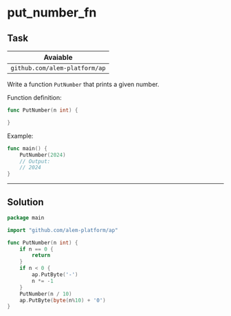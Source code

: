 # put_number_fn

## Task

| Avaiable                      |
| ----------------------------- |
| `github.com/alem-platform/ap` |

Write a function `PutNumber` that prints a given number.

Function definition:

```go
func PutNumber(n int) {

}
```

Example:

```go
func main() {
    PutNumber(2024)
    // Output:
	// 2024
}
```

---

## Solution

```go
package main

import "github.com/alem-platform/ap"

func PutNumber(n int) {
    if n == 0 {
        return
    }
	if n < 0 {
		ap.PutByte('-')
		n *= -1
	}
	PutNumber(n / 10)
	ap.PutByte(byte(n%10) + '0')
}
```
